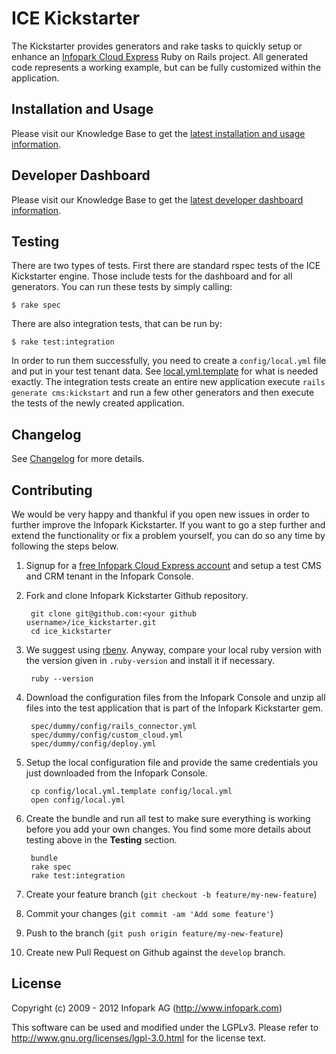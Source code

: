 # ICE Kickstarter

The Kickstarter provides generators and rake tasks to quickly setup or enhance an [Infopark
Cloud Express](http://infopark.de/infopark-cloud-express) Ruby on Rails project. All generated code
represents a working example, but can be fully customized within the application.


## Installation and Usage

Please visit our Knowledge Base to get the
[latest installation and usage information](https://kb.infopark.de/89b37c1667cda31a/kurzanleitung-zum-gebrauch?locale=en).


## Developer Dashboard

Please visit our Knowledge Base to get the
[latest developer dashboard information](https://kb.infopark.de/638a180eaff436f6/the-developer-dashboard?locale=en).


## Testing

There are two types of tests. First there are standard rspec tests of the ICE Kickstarter engine.
Those include tests for the dashboard and for all generators. You can run these tests by simply
calling:

    $ rake spec

There are also integration tests, that can be run by:

    $ rake test:integration

In order to run them successfully, you need to create a ```config/local.yml``` file and put in your
test tenant data. See [local.yml.template](https://github.com/infopark/ice_kickstarter/blob/master/config/local.yml.template)
for what is needed exactly. The integration tests create an entire new application execute
```rails generate cms:kickstart``` and run a few other generators and then execute the tests of the
newly created application.


## Changelog

See [Changelog](https://github.com/infopark/ice_kickstarter/blob/master/CHANGELOG.md) for more
details.


## Contributing

We would be very happy and thankful if you open new issues in order to further improve the Infopark
Kickstarter. If you want to go a step further and extend the functionality or fix a problem
yourself, you can do so any time by following the steps below.

1. Signup for a [free Infopark Cloud Express account](https://www.infopark.de/) and setup a test CMS
   and CRM tenant in the Infopark Console.
2. Fork and clone Infopark Kickstarter Github repository.

        git clone git@github.com:<your github username>/ice_kickstarter.git
        cd ice_kickstarter

3. We suggest using [rbenv](https://github.com/sstephenson/rbenv/). Anyway, compare your local ruby version with the version given in
   `.ruby-version` and install it if necessary.

        ruby --version

3. Download the configuration files from the Infopark Console and unzip all files into the test
   application that is part of the Infopark Kickstarter gem.

        spec/dummy/config/rails_connector.yml
        spec/dummy/config/custom_cloud.yml
        spec/dummy/config/deploy.yml

4. Setup the local configuration file and provide the same credentials you just downloaded from the
   Infopark Console.

        cp config/local.yml.template config/local.yml
        open config/local.yml

5. Create the bundle and run all test to make sure everything is working before you add your own
   changes. You find some more details about testing above in the __Testing__ section.

        bundle
        rake spec
        rake test:integration

6. Create your feature branch (`git checkout -b feature/my-new-feature`)
7. Commit your changes (`git commit -am 'Add some feature'`)
8. Push to the branch (`git push origin feature/my-new-feature`)
9. Create new Pull Request on Github against the `develop` branch.


## License
Copyright (c) 2009 - 2012 Infopark AG (http://www.infopark.com)

This software can be used and modified under the LGPLv3. Please refer to http://www.gnu.org/licenses/lgpl-3.0.html for the license text.